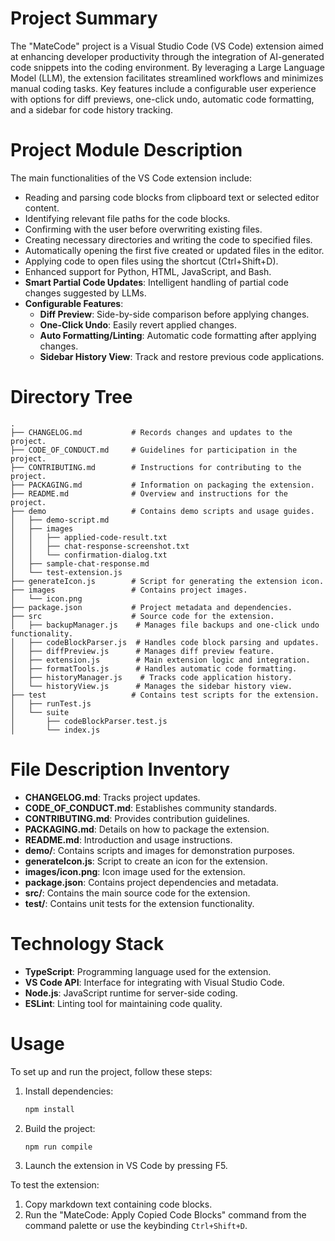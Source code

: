 # Project Summary
The "MateCode" project is a Visual Studio Code (VS Code) extension aimed at enhancing developer productivity through the integration of AI-generated code snippets into the coding environment. By leveraging a Large Language Model (LLM), the extension facilitates streamlined workflows and minimizes manual coding tasks. Key features include a configurable user experience with options for diff previews, one-click undo, automatic code formatting, and a sidebar for code history tracking.

# Project Module Description
The main functionalities of the VS Code extension include:
- Reading and parsing code blocks from clipboard text or selected editor content.
- Identifying relevant file paths for the code blocks.
- Confirming with the user before overwriting existing files.
- Creating necessary directories and writing the code to specified files.
- Automatically opening the first five created or updated files in the editor.
- Applying code to open files using the shortcut (Ctrl+Shift+D).
- Enhanced support for Python, HTML, JavaScript, and Bash.
- **Smart Partial Code Updates**: Intelligent handling of partial code changes suggested by LLMs.
- **Configurable Features**:
  - **Diff Preview**: Side-by-side comparison before applying changes.
  - **One-Click Undo**: Easily revert applied changes.
  - **Auto Formatting/Linting**: Automatic code formatting after applying changes.
  - **Sidebar History View**: Track and restore previous code applications.

# Directory Tree
```
.
├── CHANGELOG.md           # Records changes and updates to the project.
├── CODE_OF_CONDUCT.md     # Guidelines for participation in the project.
├── CONTRIBUTING.md        # Instructions for contributing to the project.
├── PACKAGING.md           # Information on packaging the extension.
├── README.md              # Overview and instructions for the project.
├── demo                   # Contains demo scripts and usage guides.
│   ├── demo-script.md
│   ├── images
│   │   ├── applied-code-result.txt
│   │   ├── chat-response-screenshot.txt
│   │   └── confirmation-dialog.txt
│   ├── sample-chat-response.md
│   └── test-extension.js
├── generateIcon.js        # Script for generating the extension icon.
├── images                 # Contains project images.
│   └── icon.png
├── package.json           # Project metadata and dependencies.
├── src                    # Source code for the extension.
│   ├── backupManager.js    # Manages file backups and one-click undo functionality.
│   ├── codeBlockParser.js  # Handles code block parsing and updates.
│   ├── diffPreview.js      # Manages diff preview feature.
│   ├── extension.js        # Main extension logic and integration.
│   ├── formatTools.js      # Handles automatic code formatting.
│   ├── historyManager.js    # Tracks code application history.
│   └── historyView.js      # Manages the sidebar history view.
├── test                   # Contains test scripts for the extension.
│   ├── runTest.js
│   └── suite
│       ├── codeBlockParser.test.js
│       └── index.js
```

# File Description Inventory
- **CHANGELOG.md**: Tracks project updates.
- **CODE_OF_CONDUCT.md**: Establishes community standards.
- **CONTRIBUTING.md**: Provides contribution guidelines.
- **PACKAGING.md**: Details on how to package the extension.
- **README.md**: Introduction and usage instructions.
- **demo/**: Contains scripts and images for demonstration purposes.
- **generateIcon.js**: Script to create an icon for the extension.
- **images/icon.png**: Icon image used for the extension.
- **package.json**: Contains project dependencies and metadata.
- **src/**: Contains the main source code for the extension.
- **test/**: Contains unit tests for the extension functionality.

# Technology Stack
- **TypeScript**: Programming language used for the extension.
- **VS Code API**: Interface for integrating with Visual Studio Code.
- **Node.js**: JavaScript runtime for server-side coding.
- **ESLint**: Linting tool for maintaining code quality.

# Usage
To set up and run the project, follow these steps:
1. Install dependencies:
   ```bash
   npm install
   ```
2. Build the project:
   ```bash
   npm run compile
   ```
3. Launch the extension in VS Code by pressing F5.

To test the extension:
1. Copy markdown text containing code blocks.
2. Run the "MateCode: Apply Copied Code Blocks" command from the command palette or use the keybinding `Ctrl+Shift+D`.
